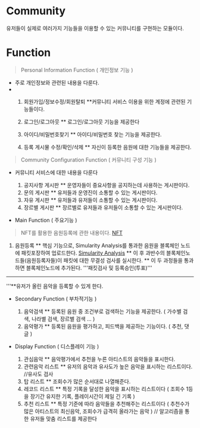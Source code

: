 # Community
유저들이 실제로 여러가지 기능들을 이용할 수 있는 커뮤니티를 구현하는 모듈이다.

# Function
> Personal Information Function ( 개인정보 기능 )
* 주로 개인정보와 관련된 내용을 다룬다.
* 1. 회원가입/정보수정/회원탈퇴 
  **커뮤니티 서비스 이용을 위한 계정에 관련된 기능들이다.
  
  3. 로그인/로그아웃
  ** 로그인/로그아웃 기능을 제공한다
  
  5. 아이디/비밀번호찾기
  ** 아이디/비밀번호 찾는 기능을 제공한다.
  
  6. 등록 게시물 수정/확인/삭제
  ** 자신이 등록한 음원에 대한 기능들을 제공한다.
  
  
  
  

> Community Configuration Function ( 커뮤니티 구성 기능 )
* 커뮤니티 서비스에 대한 내용을 다룬다
  1. 공지사항 게시판
  ** 운영자들이 중요사항을 공지하는데 사용하는 게시판이다.
  3. 문의 게시판
  ** 유저들과 운영진이 소통할 수 있는 게시판이다.
  5. 자유 게시판
  ** 유저들과 유저들이 소통할 수 있는 게시판이다.
  7. 장르별 게시판
  ** 장르별로 유저들과 유저들이 소통할 수 있는 게시판이다.

* Main Function ( 주요기능 )
> NFT를 활용한 음원등록에 관한 내용이다. [NFT](https://github.com/JaeHwanWO/SoftwareEngineering/tree/ntf_generator)
  1. 음원등록
  ** 핵심 기능으로, Simularity Analysis를 통과한 음원을 블록체인 노드에 패킷포장하여 업로드한다. [Simularity Analysis](https://github.com/JaeHwanWO/SoftwareEngineering/blob/simularity_analysis/README.md)
  ** 이 후 과반수의 블록체인노드들(음원등록자들)이 패킷에 대한 무결성 검사를 실시한다.
  ** 이 두 과정들을 통과하면 블록체인노드에 추가된다.
  '''패킷검사 및 등록승인(투표)'''
  ---------------------------------------
  '''**유저가 올린 음악을 등록할 수 있게 한다.
* Secondary Function ( 부차적기능 )
  1. 음악검색
    ** 등록된 음원 중 조건부로 검색하는 기능을 제공한다. ( 가수별 검색, 나라별 검색, 장르별 검색 ... )
  3. 음악평가
    ** 등록된 음원을 평가하고, 피드백을 제공하는 기능이다. ( 추천, 댓글 )
    
* Display Function ( 디스플레이 기능 )
  1. 관심음악
    ** 음악평가에서 추천을 누른 아티스트의 음악들을 표시한다.
  2. 관련음악 리스트
    ** 유저의 음악과 유사도가 높은 음악을 표시하는 리스트이다.
    //유사도 검사
  5. 탑 리스트
    ** 조회수가 많은 순서대로 나열해준다.
  3. 레코드 리스트
    ** 특정 기록을 달성한 음악을 표시하는 리스트이다 ( 조회수 1등을 장기간 유지한 기록, 플레이시간이 제일 긴 기록 )
  4. 추천 리스트
    ** 특정 기준에 따라 음악들을 추천해주는 리스트이다 ( 추천수가 많은 아티스트의 최신음악, 조회수가 급격히 올라가는 음악 )
    // 알고리즘을 통한 유저들 맞춤 리스트를 제공한다 
    
